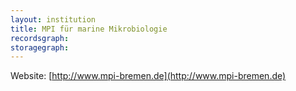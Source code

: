 ```yaml
---
layout: institution
title: MPI für marine Mikrobiologie
recordsgraph: 
storagegraph: 
---
```


Website: [http://www.mpi-bremen.de](http://www.mpi-bremen.de)
